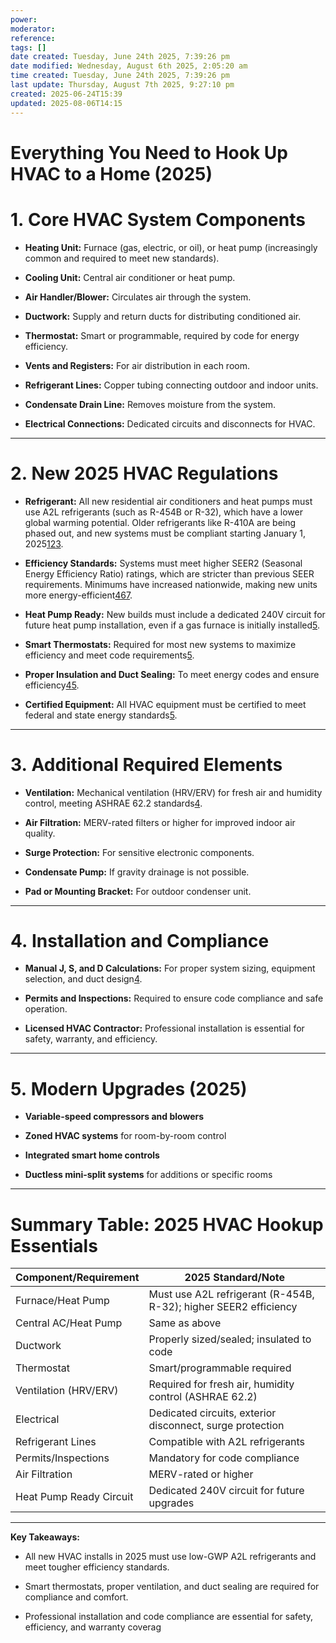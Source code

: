 ```yaml
---
power: 
moderator: 
reference: 
tags: []
date created: Tuesday, June 24th 2025, 7:39:26 pm
date modified: Wednesday, August 6th 2025, 2:05:20 am
time created: Tuesday, June 24th 2025, 7:39:26 pm
last update: Thursday, August 7th 2025, 9:27:10 pm
created: 2025-06-24T15:39
updated: 2025-08-06T14:15
---
```

# Everything You Need to Hook Up HVAC to a Home (2025)

# 1. Core HVAC System Components

- **Heating Unit:** Furnace (gas, electric, or oil), or heat pump (increasingly common and required to meet new standards).
    
- **Cooling Unit:** Central air conditioner or heat pump.
    
- **Air Handler/Blower:** Circulates air through the system.
    
- **Ductwork:** Supply and return ducts for distributing conditioned air.
    
- **Thermostat:** Smart or programmable, required by code for energy efficiency.
    
- **Vents and Registers:** For air distribution in each room.
    
- **Refrigerant Lines:** Copper tubing connecting outdoor and indoor units.
    
- **Condensate Drain Line:** Removes moisture from the system.
    
- **Electrical Connections:** Dedicated circuits and disconnects for HVAC.
    

---

# 2. New 2025 HVAC Regulations

- **Refrigerant:** All new residential air conditioners and heat pumps must use A2L refrigerants (such as R-454B or R-32), which have a lower global warming potential. Older refrigerants like R-410A are being phased out, and new systems must be compliant starting January 1, 2025[1](https://trustacree.com/blog/new-hvac-regulations-2025/)[2](https://www.hvac.com/expert-advice/2023-hvac-regulations/)[3](https://www.lennox.com/residential/lennox-life/consumer/new-hvac-refrigerant-2025).
    
- **Efficiency Standards:** Systems must meet higher SEER2 (Seasonal Energy Efficiency Ratio) ratings, which are stricter than previous SEER requirements. Minimums have increased nationwide, making new units more energy-efficient[4](https://www.boomandbucket.com/blog/new-construction-hvac)[6](https://www.totalair.com/commercial/hvac/maintenance/new-hvac-law-2025/)[7](https://www.sanksmechanical.com/regulations-for-installing-new-hvac-systems-starting-in-2025/).
    
- **Heat Pump Ready:** New builds must include a dedicated 240V circuit for future heat pump installation, even if a gas furnace is initially installed[5](https://www.energy.ca.gov/sites/default/files/2025-04/2025_Residential_Mandatory_Measures_Summary_ADA.pdf).
    
- **Smart Thermostats:** Required for most new systems to maximize efficiency and meet code requirements[5](https://www.energy.ca.gov/sites/default/files/2025-04/2025_Residential_Mandatory_Measures_Summary_ADA.pdf).
    
- **Proper Insulation and Duct Sealing:** To meet energy codes and ensure efficiency[4](https://www.boomandbucket.com/blog/new-construction-hvac)[5](https://www.energy.ca.gov/sites/default/files/2025-04/2025_Residential_Mandatory_Measures_Summary_ADA.pdf).
    
- **Certified Equipment:** All HVAC equipment must be certified to meet federal and state energy standards[5](https://www.energy.ca.gov/sites/default/files/2025-04/2025_Residential_Mandatory_Measures_Summary_ADA.pdf).
    

---

# 3. Additional Required Elements

- **Ventilation:** Mechanical ventilation (HRV/ERV) for fresh air and humidity control, meeting ASHRAE 62.2 standards[4](https://www.boomandbucket.com/blog/new-construction-hvac).
    
- **Air Filtration:** MERV-rated filters or higher for improved indoor air quality.
    
- **Surge Protection:** For sensitive electronic components.
    
- **Condensate Pump:** If gravity drainage is not possible.
    
- **Pad or Mounting Bracket:** For outdoor condenser unit.
    

---

# 4. Installation and Compliance

- **Manual J, S, and D Calculations:** For proper system sizing, equipment selection, and duct design[4](https://www.boomandbucket.com/blog/new-construction-hvac).
    
- **Permits and Inspections:** Required to ensure code compliance and safe operation.
    
- **Licensed HVAC Contractor:** Professional installation is essential for safety, warranty, and efficiency.
    

---

# 5. Modern Upgrades (2025)

- **Variable-speed compressors and blowers**
    
- **Zoned HVAC systems** for room-by-room control
    
- **Integrated smart home controls**
    
- **Ductless mini-split systems** for additions or specific rooms
    

---

# **Summary Table: 2025 HVAC Hookup Essentials**

|Component/Requirement|2025 Standard/Note|
|---|---|
|Furnace/Heat Pump|Must use A2L refrigerant (R-454B, R-32); higher SEER2 efficiency|
|Central AC/Heat Pump|Same as above|
|Ductwork|Properly sized/sealed; insulated to code|
|Thermostat|Smart/programmable required|
|Ventilation (HRV/ERV)|Required for fresh air, humidity control (ASHRAE 62.2)|
|Electrical|Dedicated circuits, exterior disconnect, surge protection|
|Refrigerant Lines|Compatible with A2L refrigerants|
|Permits/Inspections|Mandatory for code compliance|
|Air Filtration|MERV-rated or higher|
|Heat Pump Ready Circuit|Dedicated 240V circuit for future upgrades|

---

**Key Takeaways:**

- All new HVAC installs in 2025 must use low-GWP A2L refrigerants and meet tougher efficiency standards.
    
- Smart thermostats, proper ventilation, and duct sealing are required for compliance and comfort.
    
- Professional installation and code compliance are essential for safety, efficiency, and warranty coverag